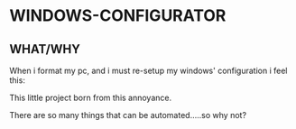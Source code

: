 # WINDOWS-CONFIGURATOR

## WHAT/WHY
When i format my pc, and i must re-setup my windows' configuration i feel this:

This little project born from this annoyance.

There are so many things that can be automated.....so why not?
